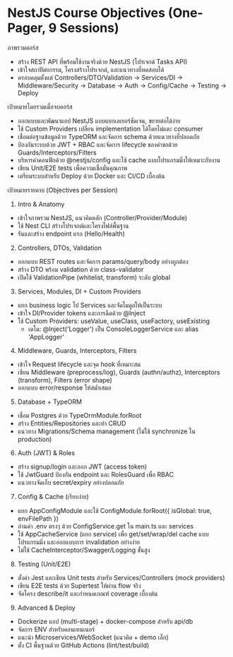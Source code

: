 # NestJS Course Objectives (One-Pager, 9 Sessions)

ภาพรวมคอร์ส
- สร้าง REST API ที่พร้อมใช้งานจริงด้วย NestJS (โปรเจกต์ Tasks API)
- เข้าใจสถาปัตยกรรม, โครงสร้างโปรเจกต์, และแนวทางที่ทดสอบได้
- ครอบคลุมตั้งแต่ Controllers/DTO/Validation → Services/DI → Middleware/Security → Database → Auth → Config/Cache → Testing → Deploy

เป้าหมายโดยรวมเมื่อจบคอร์ส
- ออกแบบและพัฒนาแอป NestJS แบบแยกเลเยอร์ชัดเจน, ขยายต่อได้ง่าย
- ใช้ Custom Providers เปลี่ยน implementation ได้โดยไม่แตะ consumer
- เชื่อมต่อฐานข้อมูลด้วย TypeORM และจัดการ schema ด้วยแนวทางที่ปลอดภัย
- ป้องกันระบบด้วย JWT + RBAC และจัดการ lifecycle ของคำขอด้วย Guards/Interceptors/Filters
- บริหารค่าคอนฟิกด้วย @nestjs/config และใช้ cache แบบโปรแกรมมิ่งให้เหมาะกับงาน
- เขียน Unit/E2E tests เพื่อความเชื่อมั่นคุณภาพ
- เตรียมระบบสำหรับ Deploy ด้วย Docker และ CI/CD เบื้องต้น

เป้าหมายรายคาบ (Objectives per Session)
1) Intro & Anatomy
- เข้าใจภาพรวม NestJS, แนวคิดหลัก (Controller/Provider/Module)
- ใช้ Nest CLI สร้างโปรเจกต์และโครงไฟล์พื้นฐาน
- รันและสร้าง endpoint แรก (Hello/Health)

2) Controllers, DTOs, Validation
- ออกแบบ REST routes และจัดการ params/query/body อย่างถูกต้อง
- สร้าง DTO พร้อม validation ด้วย class-validator
- เปิดใช้ ValidationPipe (whitelist, transform) ระดับ global

3) Services, Modules, DI + Custom Providers
- แยก business logic ไป Services และจัดโมดูลให้เป็นระบบ
- เข้าใจ DI/Provider tokens และการฉีดด้วย @Inject
- ใช้ Custom Providers: useValue, useClass, useFactory, useExisting
  - เดโม: @Inject('Logger') เป็น ConsoleLoggerService และ alias 'AppLogger'

4) Middleware, Guards, Interceptors, Filters
- เข้าใจ Request lifecycle และจุด hook ที่เหมาะสม
- เขียน Middleware (preprocess/log), Guards (authn/authz), Interceptors (transform), Filters (error shape)
- ออกแบบ error/response ให้สม่ำเสมอ

5) Database + TypeORM
- เชื่อม Postgres ด้วย TypeOrmModule.forRoot
- สร้าง Entities/Repositories และทำ CRUD
- แนวทาง Migrations/Schema management (ไม่ใช้ synchronize ใน production)

6) Auth (JWT) & Roles
- สร้าง signup/login และออก JWT (access token)
- ใช้ JwtGuard ป้องกัน endpoint และ RolesGuard เพื่อ RBAC
- แนวทางจัดเก็บ secret/expiry อย่างปลอดภัย

7) Config & Cache (เรียบง่าย)
- แยก AppConfigModule และใช้ ConfigModule.forRoot({ isGlobal: true, envFilePath })
- อ่านค่า .env ตรงๆ ด้วย ConfigService.get ใน main.ts และ services
- ใช้ AppCacheService (แยก service) เพื่อ get/set/wrap/del cache แบบโปรแกรมมิ่ง และออกแบบการ invalidation อย่างง่าย
- ไม่ใช้ CacheInterceptor/Swagger/Logging ขั้นสูง

8) Testing (Unit/E2E)
- ตั้งค่า Jest และเขียน Unit tests สำหรับ Services/Controllers (mock providers)
- เขียน E2E tests ด้วย Supertest ให้ผ่าน flow จริง
- จัดโครง describe/it และกำหนดเกณฑ์ coverage เบื้องต้น

9) Advanced & Deploy
- Dockerize แอป (multi-stage) + docker-compose สำหรับ api/db
- จัดการ ENV สำหรับคอนเทนเนอร์
- แนะนำ Microservices/WebSocket (แนวคิด + demo เล็ก)
- ตั้ง CI พื้นฐานด้วย GitHub Actions (lint/test/build)
